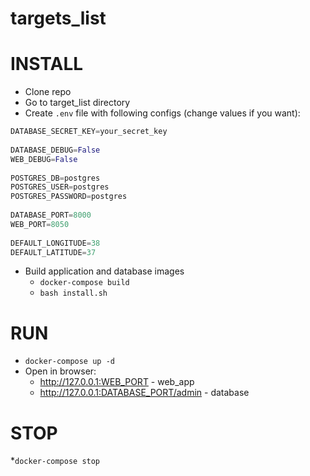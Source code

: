 # targets_list

# INSTALL
* Clone repo
* Go to target_list directory
* Create ```.env``` file with following configs (change values if you want):
```python
DATABASE_SECRET_KEY=your_secret_key    
    
DATABASE_DEBUG=False    
WEB_DEBUG=False    
   
POSTGRES_DB=postgres
POSTGRES_USER=postgres
POSTGRES_PASSWORD=postgres
   
DATABASE_PORT=8000
WEB_PORT=8050
   
DEFAULT_LONGITUDE=38    
DEFAULT_LATITUDE=37    
```
*  Build application and database images
    * ```docker-compose build``` 
    * ```bash install.sh```

# RUN
* ```docker-compose up -d```
* Open in browser:
    * http://127.0.0.1:WEB_PORT - web_app
    * http://127.0.0.1:DATABASE_PORT/admin - database

# STOP
*```docker-compose stop```
